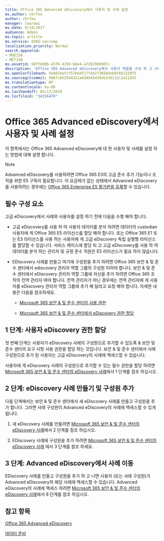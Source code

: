 ```yaml
---
title: Office 365 Advanced eDiscovery에서 사용자 및 사례 설정
ms.author: chrfox
author: chrfox
manager: laurawi
ms.date: 9/14/2017
audience: Admin
ms.topic: article
ms.service: O365-seccomp
localization_priority: Normal
search.appverid:
- MOE150
- MET150
ms.assetid: 60ffd80b-4376-419d-b6e4-a72029b9907c
description: 'Office 365 Advanced eDiscovery에서 사용자 역할을 구성 하 고 사례를 만들고 사용자를 사례에 할당 하는 방법에 대해 알아봅니다.  '
ms.openlocfilehash: 5eb019afcf57b6df17fd42f3058deb0f6b7229f5
ms.sourcegitcommit: 9d67cb52544321a430343d39eb336112c1a11d35
ms.translationtype: MT
ms.contentlocale: ko-KR
ms.lasthandoff: 05/17/2019
ms.locfileid: "34156470"
---
```

# <a name="set-up-users-and-cases-in-office-365-advanced-ediscovery"></a>Office 365 Advanced eDiscovery에서 사용자 및 사례 설정

이 항목에서는 Office 365 Advanced eDiscovery에 대 한 사용자 및 사례를 설정 하는 방법에 대해 설명 합니다.
  
> [!NOTE]
> Advanced eDiscovery를 사용하려면 Office 365 E3의 고급 준수 추가 기능이나 조직을 위한 E5 구독이 필요합니다. 이 요금제가 없는 상태에서 Advanced eDiscovery를 사용하려는 경우에는 [Office 365 Enterprise E5 평가판을 등록](https://go.microsoft.com/fwlink/p/?LinkID=698279)할 수 있습니다. 
  
## <a name="prerequisites"></a>필수 구성 요소

고급 eDiscovery에서 사례와 사용자를 설정 하기 전에 다음을 수행 해야 합니다.
  
- 고급 eDiscovery를 사용 하 여 사용자 데이터를 분석 하려면 데이터의 custodian 사용자에 게 Office 365 E5 라이선스를 할당 해야 합니다. 또는 Office 365 E1 또는 E3 라이선스를 사용 하는 사용자에 게 고급 eDiscovery 독립 실행형 라이선스를 할당할 수 있습니다. 서비스 케이스에 할당 되 고 고급 eDiscovery를 사용 하 여 데이터를 분석 하는 관리자 및 규정 준수 직원은 E5 라이선스가 필요 하지 않습니다. 
    
- EDiscovery 사례를 만들고 여기에 구성원을 추가 하려면 Office 365 보안 &amp; 및 준수 센터에서 ediscovery 관리자 역할 그룹의 구성원 이어야 합니다. 보안 &amp; 및 준수 센터에서 eDiscovery 관리자 역할 그룹에 자신을 추가 하려면 Office 365 조 직의 전역 관리자 여야 합니다. 전역 관리자가 아닌 경우에는 전역 관리자에 게 사용자를 eDiscovery 관리자 역할 그룹에 추가 해 달라고 요청 해야 합니다. 자세한 내용은 다음을 참조하세요.
    
  - [Microsoft 365 보안 &amp; 및 준수 센터의 사용 권한](permissions-in-the-security-and-compliance-center.md)
    
  - [Microsoft 365 보안 &amp; 및 준수 센터에서 eDiscovery 권한 할당](assign-ediscovery-permissions.md)
    
## <a name="step-1-assign-users-ediscovery-permissions"></a>1 단계: 사용자 eDiscovery 권한 할당

첫 번째 단계는 사용자가 eDiscovery 사례의 구성원으로 추가할 수 있도록 &amp; 보안 및 준수 센터의 요구 사항 사용 권한을 할당 하는 것입니다. 보안 &amp; 및 준수 센터에서 사례 구성원으로 추가 된 사용자는 고급 eDiscovery의 사례에 액세스할 수 있습니다.
  
사용자에 게 eDiscovery 사례의 구성원으로 추가할 수 있는 필수 권한을 할당 하려면 [Microsoft 365 보안 &amp; 및 준수 센터의 eDiscovery 사례](ediscovery-cases.md#step-1-assign-ediscovery-permissions-to-potential-case-members)에서 1 단계를 참조 하십시오.
  
## <a name="step-2-create-an-ediscovery-case-and-add-members"></a>2 단계: eDiscovery 사례 만들기 및 구성원 추가

다음 단계에서는 보안 &amp; 및 준수 센터에서 새 eDiscovery 사례를 만들고 구성원을 추가 합니다. 그러면 사례 구성원이 Advanced eDiscovery의 사례에 액세스할 수 있게 됩니다.
  
1. 새 eDiscovery 사례를 만들려면 [Microsoft 365 보안 &amp; 및 준수 센터의 eDiscovery 사례](ediscovery-cases.md#step-2-create-a-new-case)에서 2 단계를 참조 하십시오.
    
2. EDiscovery 사례에 구성원을 추가 하려면 [Microsoft 365 보안 &amp; 및 준수 센터의 eDiscovery 사례](ediscovery-cases.md#step-3-add-members-to-a-case) 에서 3 단계를 참조 하세요.
    
## <a name="step-3-go-a-case-in-advanced-ediscovery"></a>3 단계: Advanced eDiscovery에서 사례 이동

EDiscovery 사례를 만들고 구성원을 추가 하 고 나면 사용자 (또는 사례 구성원)가 Advanced eDiscovery의 해당 사례에 액세스할 수 있습니다. Advanced eDiscovery의 사례에 액세스 하려면 [Microsoft 365 보안 &amp; 및 준수 센터의 eDiscovery 사례](ediscovery-cases.md#step-8-go-to-the-case-in-advanced-ediscovery)에서 8 단계를 참조 하십시오.
  
## <a name="see-also"></a>참고 항목

[Office 365 Advanced eDiscovery](office-365-advanced-ediscovery.md)
  
[데이터 준비](prepare-data-for-advanced-ediscovery.md)
 